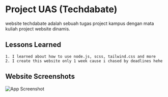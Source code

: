 # Project UAS (Techdabate)

website techdabate adalah sebuah tugas project kampus dengan mata kuliah project website dinamis.


## Lessons Learned

    1. I learned about how to use node.js, scss, tailwind.css and more
    2. I create this website only 1 week cause i chased by deadlines hehe


## Website Screenshots

![App Screenshot](https://cdn.discordapp.com/attachments/1012044230836879401/1123561452679204894/Screenshot_2023-06-28_173142.png)


